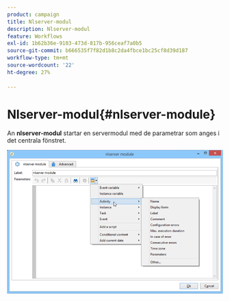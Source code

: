 ```yaml
---
product: campaign
title: Nlserver-modul
description: Nlserver-modul
feature: Workflows
exl-id: 1b62b36e-9103-473d-817b-956ceaf7a0b5
source-git-commit: b666535f7f82d1b8c2da4fbce1bc25cf8d39d187
workflow-type: tm+mt
source-wordcount: '22'
ht-degree: 27%

---
```


# Nlserver-modul{#nlserver-module}



An **nlserver-modul** startar en servermodul med de parametrar som anges i det centrala fönstret.

![](assets/nlserver_module_edit.png)
